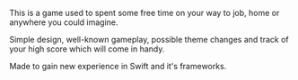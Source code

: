 This is a game used to spent some free time on your way to job, home or anywhere you could imagine. 

Simple design, well-known gameplay, possible theme changes and track of your high score which will come in handy.

Made to gain new experience in Swift and it's frameworks.
